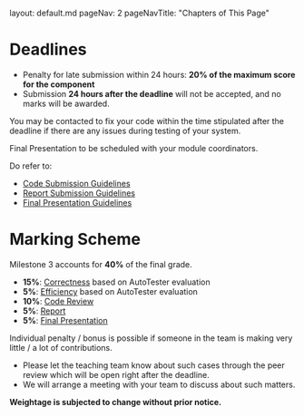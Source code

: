 <br>

<frontmatter>
  layout: default.md
  pageNav: 2
  pageNavTitle: "Chapters of This Page"
</frontmatter>

[](#deadlines)Deadlines
=======================

*   Penalty for late submission within 24 hours: **20% of the maximum score for the component**
*   Submission **24 hours after the deadline** will not be accepted, and no marks will be awarded.

You may be contacted to fix your code within the time stipulated after the deadline if there are any issues during testing of your system.

Final Presentation to be scheduled with your module coordinators.

Do refer to:

*   [Code Submission Guidelines](../project-requirement-guidelines/csg.html)
*   [Report Submission Guidelines](../project-requirement-guidelines/rsg.html)
*   [Final Presentation Guidelines](https://github.com/nus-cs3203/project-wiki/wiki/Guidelines-Final-Presentation)

[](#marking-scheme)Marking Scheme
=================================

Milestone 3 accounts for **40%** of the final grade.

*   **15%**: [Correctness](../project-requirement-guidelines/gg.html#spa-correctness-grading) based on AutoTester evaluation
*   **5%**: [Efficiency](../project-requirement-guidelines/gg.html#spa-efficiency-grading) based on AutoTester evaluation
*   **10%**: [Code Review](../project-requirement-guidelines/gg.html#code-review)
*   **5%**: [Report](../project-requirement-guidelines/gg.html#report-grading)
*   **5%**: [Final Presentation](../project-requirement-guidelines/fp.html)


Individual penalty / bonus is possible if someone in the team is making very little / a lot of contributions.

*   Please let the teaching team know about such cases through the peer review which will be open right after the deadline.
*   We will arrange a meeting with your team to discuss about such matters.

**Weightage is subjected to change without prior notice.**
